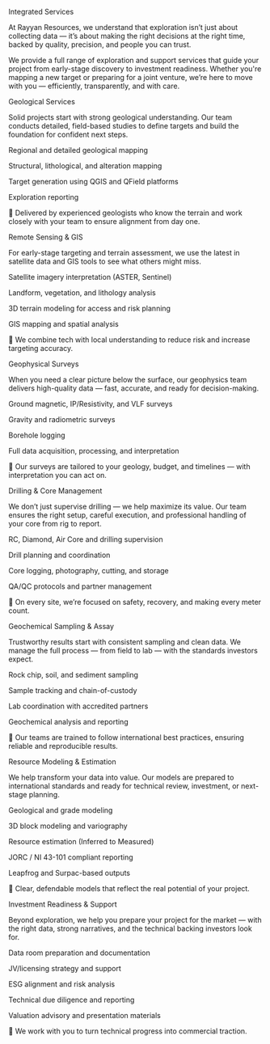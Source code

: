 Integrated Services 

At Rayyan Resources, we understand that exploration isn’t just about collecting data — it’s about making the right decisions at the right time, backed by quality, precision, and people you can trust. 

We provide a full range of exploration and support services that guide your project from early-stage discovery to investment readiness. Whether you're mapping a new target or preparing for a joint venture, we’re here to move with you — efficiently, transparently, and with care. 

Geological Services 

Solid projects start with strong geological understanding. Our team conducts detailed, field-based studies to define targets and build the foundation for confident next steps. 

Regional and detailed geological mapping  

Structural, lithological, and alteration mapping 

Target generation using QGIS and QField platforms 

Exploration reporting 
 

📌 Delivered by experienced geologists who know the terrain and work closely with your team to ensure alignment from day one. 

Remote Sensing & GIS 

For early-stage targeting and terrain assessment, we use the latest in satellite data and GIS tools to see what others might miss. 

Satellite imagery interpretation (ASTER, Sentinel) 

Landform, vegetation, and lithology analysis 

3D terrain modeling for access and risk planning 

GIS mapping and spatial analysis 
 

📌 We combine tech with local understanding to reduce risk and increase targeting accuracy. 

Geophysical Surveys 

When you need a clear picture below the surface, our geophysics team delivers high-quality data — fast, accurate, and ready for decision-making. 

Ground magnetic, IP/Resistivity, and VLF surveys 

Gravity and radiometric surveys 

Borehole logging 

Full data acquisition, processing, and interpretation 
 

📌 Our surveys are tailored to your geology, budget, and timelines — with interpretation you can act on. 

Drilling & Core Management 

We don’t just supervise drilling — we help maximize its value. Our team ensures the right setup, careful execution, and professional handling of your core from rig to report. 

RC, Diamond, Air Core and drilling supervision 

Drill planning and coordination 

Core logging, photography, cutting, and storage 

QA/QC protocols and partner management 
 

📌 On every site, we’re focused on safety, recovery, and making every meter count. 

Geochemical Sampling & Assay 

Trustworthy results start with consistent sampling and clean data. We manage the full process — from field to lab — with the standards investors expect. 

Rock chip, soil, and sediment sampling 

Sample tracking and chain-of-custody 

Lab coordination with accredited partners 

Geochemical analysis and reporting 
 

📌 Our teams are trained to follow international best practices, ensuring reliable and reproducible results. 

Resource Modeling & Estimation 

We help transform your data into value. Our models are prepared to international standards and ready for technical review, investment, or next-stage planning. 

Geological and grade modeling 

3D block modeling and variography 

Resource estimation (Inferred to Measured) 

JORC / NI 43-101 compliant reporting 

Leapfrog and Surpac-based outputs 
 

📌 Clear, defendable models that reflect the real potential of your project. 

Investment Readiness & Support 

Beyond exploration, we help you prepare your project for the market — with the right data, strong narratives, and the technical backing investors look for. 

Data room preparation and documentation 

JV/licensing strategy and support 

ESG alignment and risk analysis 

Technical due diligence and reporting 

Valuation advisory and presentation materials 
 

📌 We work with you to turn technical progress into commercial traction. 

 

 